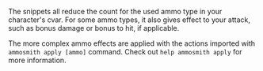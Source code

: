 The snippets all reduce the count for the used ammo type in your character's cvar. For some ammo types, it also gives effect to your attack, such as bonus damage or bonus to hit, if applicable. 

The more complex ammo effects are applied with the actions imported with `ammosmith apply [ammo]` command. Check out `help ammosmith apply` for more information.